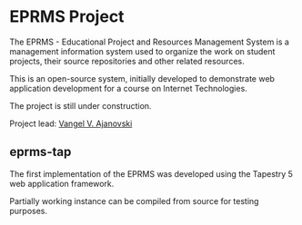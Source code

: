 # EPRMS Project

The EPRMS - Educational Project and Resources Management System is a management information system used to organize the work on student projects, their source repositories and other related resources. 

This is an open-source system, initially developed to demonstrate web application development for a course on Internet Technologies.

The project is still under construction.

Project lead: [Vangel V. Ajanovski](https://ajanovski.info)

## eprms-tap

The first implementation of the EPRMS was developed using the Tapestry 5 web application framework.

Partially working instance can be compiled from source for testing purposes.

